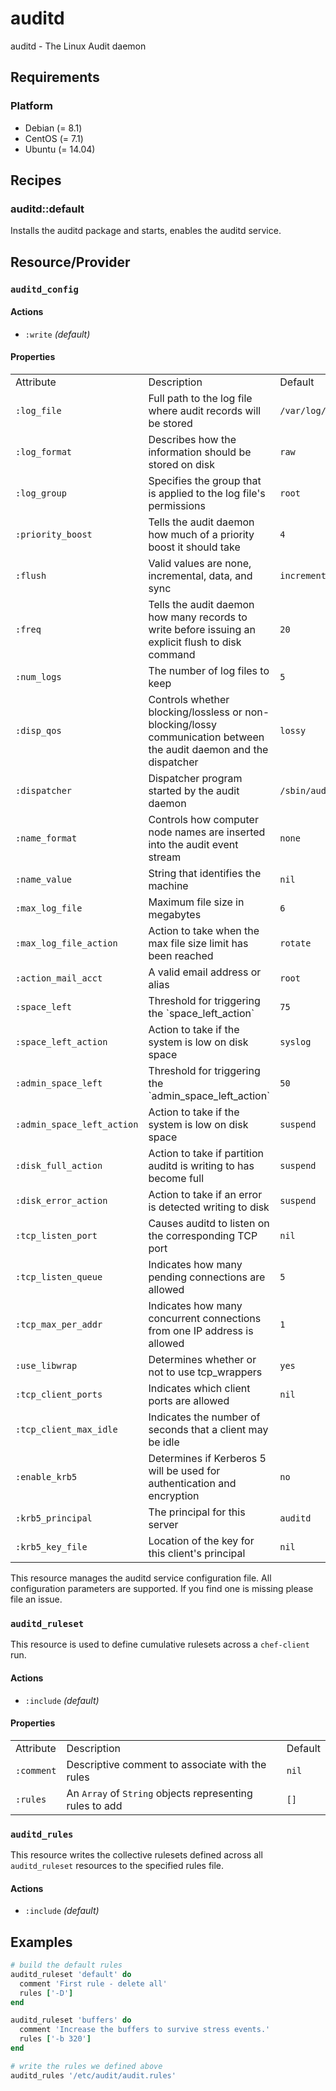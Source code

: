 # auditd

auditd - The Linux Audit daemon

## Requirements

### Platform

* Debian (= 8.1)
* CentOS (= 7.1)
* Ubuntu (= 14.04)

## Recipes

### auditd::default

Installs the auditd package and starts, enables the auditd service.

## Resource/Provider

### `auditd_config`

#### Actions

- `:write` _(default)_

#### Properties

<table>
  <tr>
    <td>Attribute</td>
    <td>Description</td>
    <td>Default</td>
  </tr>
  <tr>
    <td><code>:log_file</code></td>
    <td>Full path to the log file where audit records will be stored</td>
    <td><code>/var/log/audit/audit.log</code></td>
  </tr>
  <tr>
    <td><code>:log_format</code></td>
    <td>Describes how the information should be stored on disk</td>
    <td><code>raw</code></td>
  </tr>
  <tr>
    <td><code>:log_group</code></td>
    <td>Specifies the group that is applied to the log file's permissions</td>
    <td><code>root</code></td>
  </tr>
  <tr>
    <td><code>:priority_boost</code></td>
    <td>Tells the audit daemon how much of a priority boost it should take</td>
    <td><code>4</code></td>
  </tr>
  <tr>
    <td><code>:flush</code></td>
    <td>Valid values are none, incremental, data, and sync</td>
    <td><code>incremental</code></td>
  </tr>
  <tr>
    <td><code>:freq</code></td>
    <td>Tells the audit daemon how many records to write before issuing an explicit flush to disk command</td>
    <td><code>20</code></td>
  </tr>
  <tr>
    <td><code>:num_logs</code></td>
    <td>The number of log files to keep</td>
    <td><code>5</code></td>
  </tr>
  <tr>
    <td><code>:disp_qos</code></td>
    <td>Controls whether blocking/lossless or non-blocking/lossy communication between the audit daemon and the dispatcher</td>
    <td><code>lossy</code></td>
  </tr>
  <tr>
    <td><code>:dispatcher</code></td>
    <td>Dispatcher program started by the audit daemon</td>
    <td><code>/sbin/audispd</code></td>
  </tr>
  <tr>
    <td><code>:name_format</code></td>
    <td>Controls how computer node names are inserted into the audit event  stream</td>
    <td><code>none</code></td>
  </tr>
  <tr>
    <td><code>:name_value</code></td>
    <td>String that identifies the machine</td>
    <td><code>nil</code></td>
  </tr>
  <tr>
    <td><code>:max_log_file</code></td>
    <td>Maximum file size in megabytes</td>
    <td><code>6</code></td>
  </tr>
  <tr>
    <td><code>:max_log_file_action</code></td>
    <td>Action to take when the max file size limit has been reached</td>
    <td><code>rotate</code></td>
  </tr>
  <tr>
    <td><code>:action_mail_acct</code></td>
    <td>A valid email address or alias</td>
    <td><code>root</code></td>
  </tr>
  <tr>
    <td><code>:space_left</code></td>
    <td>Threshold for triggering the `space_left_action`</td>
    <td><code>75</code></td>
  </tr>
  <tr>
    <td><code>:space_left_action</code></td>
    <td>Action to take if the system is low on disk space</td>
    <td><code>syslog</code></td>
  </tr>
  <tr>
    <td><code>:admin_space_left</code></td>
    <td>Threshold for triggering the `admin_space_left_action`</td>
    <td><code>50</code></td>
  </tr>
  <tr>
    <td><code>:admin_space_left_action</code></td>
    <td>Action to take if the system is low on disk space</td>
    <td><code>suspend</code></td>
  </tr>
  <tr>
    <td><code>:disk_full_action</code></td>
    <td>Action to take if partition auditd is writing to has become full</td>
    <td><code>suspend</code></td>
  </tr>
  <tr>
    <td><code>:disk_error_action</code></td>
    <td>Action to take if an error is detected writing to disk</td>
    <td><code>suspend</code></td>
  </tr>
  <tr>
    <td><code>:tcp_listen_port</code></td>
    <td>Causes auditd to listen on the corresponding TCP port</td>
    <td><code>nil</code></td>
  </tr>
  <tr>
    <td><code>:tcp_listen_queue</code></td>
    <td>Indicates how many pending connections are allowed</td>
    <td><code>5</code></td>
  </tr>
  <tr>
    <td><code>:tcp_max_per_addr</code></td>
    <td>Indicates how many concurrent connections from one IP address is allowed</td>
    <td><code>1</code></td>
  </tr>
  <tr>
    <td><code>:use_libwrap</code></td>
    <td>Determines whether or not to use tcp_wrappers</td>
    <td><code>yes</code></td>
  </tr>
  <tr>
    <td><code>:tcp_client_ports</code></td>
    <td>Indicates which client ports are allowed</td>
    <td><code>nil</code></td>
  </tr>
  <tr>
    <td><code>:tcp_client_max_idle</code></td>
    <td>Indicates the number of seconds that a client may be idle</td>
    <td><code></code></td>
  </tr>
  <tr>
    <td><code>:enable_krb5</code></td>
    <td>Determines if Kerberos 5 will be used for authentication and encryption</td>
    <td><code>no</code></td>
  </tr>
  <tr>
    <td><code>:krb5_principal</code></td>
    <td>The principal for this server</td>
    <td><code>auditd</code></td>
  </tr>
  <tr>
    <td><code>:krb5_key_file</code></td>
    <td>Location of the key for this client's principal</td>
    <td><code>nil</code></td>
  </tr>
</table>

This resource manages the auditd service configuration file. All configuration
parameters are supported. If you find one is missing please file an issue.

### `auditd_ruleset`

This resource is used to define cumulative rulesets across a `chef-client` run.

#### Actions

- `:include` _(default)_

#### Properties

<table>
  <tr>
    <td>Attribute</td>
    <td>Description</td>
    <td>Default</td>
  </tr>
  <tr>
    <td><code>:comment</code></td>
    <td>Descriptive comment to associate with the rules</td>
    <td><code>nil</code></td>
  </tr>
  <tr>
    <td><code>:rules</code></td>
    <td>An <code>Array</code> of <code>String</code> objects representing rules to add</td>
    <td><code>[]</code></td>
  </tr>
</table>

### `auditd_rules`

This resource writes the collective rulesets defined across all `auditd_ruleset` resources to the specified rules file.

#### Actions

- `:include` _(default)_

## Examples

```ruby
# build the default rules
auditd_ruleset 'default' do
  comment 'First rule - delete all'
  rules ['-D']
end

auditd_ruleset 'buffers' do
  comment 'Increase the buffers to survive stress events.'
  rules ['-b 320']
end

# write the rules we defined above
auditd_rules '/etc/audit/audit.rules'
```
